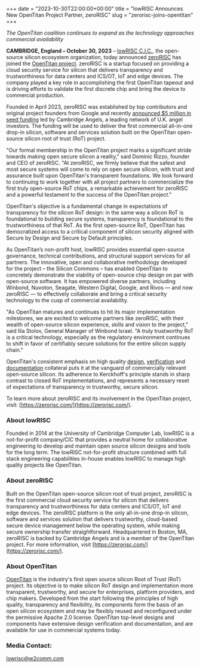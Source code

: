 +++
date = "2023-10-30T22:00:00+00:00"
title = "lowRISC Announces New OpenTitan Project Partner, zeroRISC"
slug = "zerorisc-joins-opentitan"
+++

*The OpenTitan coalition continues to expand as the technology approaches commercial availability*

**CAMBRIDGE, England – October 30, 2023** – [lowRISC C.I.C.](https://lowrisc.org), the open-source silicon ecosystem organization, today announced [zeroRISC](https://zerorisc.com/) has joined the [OpenTitan project](https://opentitan.org/).
zeroRISC is a startup focused on providing a cloud security service for silicon that delivers transparency and trustworthiness for data centers and ICS/OT, IoT and edge devices.
The company played a key role in accomplishing the first OpenTitan tapeout and is driving efforts to validate the first discrete chip and bring the device to commercial production. 

Founded in April 2023, zeroRISC was established by top contributors and original project founders from Google and recently [announced $5 million in seed funding](https://www.businesswire.com/news/home/20231027911768/en/zeroRISC-Launches-with-5-Million-in-Seed-Funding-to-Deliver-First-Commercial-OpenTitan%C2%AE-based-Cloud-Security-Service-for-Silicon) led by Cambridge Angels, a leading network of U.K. angel investors.
The funding will be used to deliver the first commercial all-in-one drop-in silicon, software and services solution built on the OpenTitan open-source silicon root of trust (RoT) project.  

"Our formal membership in the OpenTitan project marks a significant stride towards making open secure silicon a reality," said Dominic Rizzo, founder and CEO of zeroRISC.
"At zeroRISC, we firmly believe that the safest and most secure systems will come to rely on open secure silicon, with trust and assurance built upon OpenTitan's transparent foundations.
We look forward to continuing to work together with all project partners to commercialize the first truly open-source RoT chips, a remarkable achievement for zeroRISC and a powerful testament to the success of the OpenTitan project."

OpenTitan's objective is a fundamental change in expectations of transparency for the silicon RoT design: in the same way a silicon RoT is foundational to building secure systems, transparency is foundational to the trustworthiness of that RoT.
As the first open-source RoT, OpenTitan has democratized access to a critical component of silicon security aligned with Secure by Design and Secure by Default principles.

As OpenTitan’s non-profit host, lowRISC provides essential open-source governance, technical contributions, and structural support services for all partners.
The innovative, open and collaborative methodology developed for the project – the Silicon Commons – has enabled OpenTitan to concretely demonstrate the viability of open-source chip design on par with open-source software.
It has empowered diverse partners, including Winbond, Nuvoton, Seagate, Western Digital, Google, and Rivos — and now zeroRISC — to effectively collaborate and bring a critical security technology to the cusp of commercial availability. 

"As OpenTitan matures and continues to hit its major implementation milestones, we are excited to welcome partners like zeroRISC, with their wealth of open-source silicon experience, skills and vision to the project," said Ilia Stolov, General Manager of Winbond Israel.
"A truly trustworthy RoT is a critical technology, especially as the regulatory environment continues to shift in favor of certifiably secure solutions for the entire silicon supply chain."

OpenTitan's consistent emphasis on high quality [design](https://opentitan.org/book/hw/top_earlgrey/doc/specification.html), [verification](https://opentitan.org/dashboard/index.html) and [documentation](https://opentitan.org/book/doc/introduction.html) collateral puts it at the vanguard of commercially relevant open-source silicon.
Its adherence to Kerckhoff's principle stands in sharp contrast to closed RoT implementations, and represents a necessary reset of expectations of transparency in trustworthy, secure silicon.

To learn more about zeroRISC and its involvement in the OpenTitan project, visit: [https://zerorisc.com/](https://zerorisc.com/).

### About lowRISC
Founded in 2014 at the University of Cambridge Computer Lab, lowRISC is a not-for-profit company/CIC that provides a neutral home for collaborative engineering to develop and maintain open source silicon designs and tools for the long term.
The lowRISC not-for-profit structure combined with full stack engineering capabilities in-house enables lowRISC to manage high quality projects like OpenTitan.

### About zeroRISC
Built on the OpenTitan open-source silicon root of trust project, zeroRISC is the first commercial cloud security service for silicon that delivers transparency and trustworthiness for data centers and ICS/OT, IoT and edge devices.
The zeroRISC platform is the only all-in-one drop-in silicon, software and services solution that delivers trustworthy, cloud-based secure device management below the operating system, while making secure ownership transfer straightforward.
Headquartered in Boston, MA, zeroRISC is backed by Cambridge Angels and is a member of the OpenTitan project. For more information, visit [https://zerorisc.com/](https://zerorisc.com/).

### About OpenTitan
[OpenTitan](https://opentitan.org) is the industry's first open source silicon Root of Trust (RoT) project.
Its objective is to make silicon RoT design and implementation more transparent, trustworthy, and secure for enterprises, platform providers, and chip makers.
Developed from the start following the principles of high quality, transparency and flexibility, its components form the basis of an open silicon ecosystem and may be flexibly reused and reconfigured under the permissive Apache 2.0 license.
OpenTitan top-level designs and components have extensive design verification and documentation, and are available for use in commercial systems today.

### Media Contact:
lowrisc@w2comm.com
